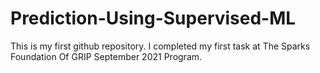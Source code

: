# Prediction-Using-Supervised-ML
This is my first github repository. I completed my first task at The Sparks Foundation Of GRIP September 2021 Program.
